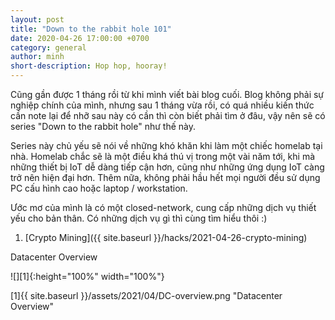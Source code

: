 ```yaml
---
layout: post
title: "Down to the rabbit hole 101"
date: 2020-04-26 17:00:00 +0700
category: general
author: minh
short-description: Hop hop, hooray!
---
```


Cũng gần được 1 tháng rồi từ khi mình viết bài blog cuối. Blog không phải sự nghiệp chính của mình, nhưng sau 1 tháng vừa rồi, có quá nhiều kiến thức cần note lại để nhỡ sau này có cần thì còn biết phải tìm ở đâu, vậy nên sẽ có series "Down to the rabbit hole" như thế này.

Series này chủ yếu sẽ nói về những khó khăn khi làm một chiếc homelab tại nhà. Homelab chắc sẽ là một điều khá thú vị trong một vài năm tới, khi mà những thiết bị IoT dễ dàng tiếp cận hơn, cũng như những ứng dụng IoT càng trở nên hiện đại hơn. Thêm nữa, không phải hầu hết mọi người đều sử dụng PC cấu hình cao hoặc laptop / workstation.

Ước mơ của mình là có một closed-network, cung cấp những dịch vụ thiết yếu cho bản thân. Có những dịch vụ gì thì cùng tìm hiểu thôi :) 

1. [Crypto Mining]({{ site.baseurl }}/hacks/2021-04-26-crypto-mining)

Datacenter Overview

![][1]{:height="100%" width="100%"}

[1]{{ site.baseurl }}/assets/2021/04/DC-overview.png "Datacenter Overview"